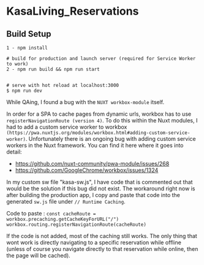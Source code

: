 # KasaLiving_Reservations

## Build Setup

```
1 - npm install

# build for production and launch server (required for Service Worker to work)
2 - npm run build && npm run start


# serve with hot reload at localhost:3000
$ npm run dev
```

While QAing, I found a bug with the `NUXT workbox-module` itself.

In order for a SPA to cache pages from dynamic urls, workbox has to use `registerNavigationRoute (version 4)`. To do this within the Nuxt modules, I had to add a custom service worker to workbox `(https://pwa.nuxtjs.org/modules/workbox.html#adding-custom-service-worker)`. Unfortunately there is an ongoing bug with adding custom service workers in the Nuxt framework. You can find it here where it goes into detail:
- https://github.com/nuxt-community/pwa-module/issues/268
- https://github.com/GoogleChrome/workbox/issues/1324

In my custom sw file "kasa-sw.js", I have code that is commented out that would be the solution if this bug did not exist.
The workaround right now is after building the production app, I copy and paste that code into the generated `sw.js` file under `// Runtime Caching`.

Code to paste : `const cacheRoute = workbox.precaching.getCacheKeyForURL("/")
                  workbox.routing.registerNavigationRoute(cacheRoute)`
                 
If the code is not added, most of the caching still works. The only thing that wont work is directly navigating to a specific reservation while offline (unless of course you navigate directly to that reservation while online, then the page will be cached).





